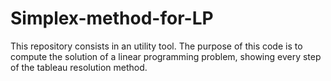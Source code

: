 # Simplex-method-for-LP
This repository consists in an utility tool. The purpose of this code is to compute the solution of a linear programming problem, showing every step of the tableau resolution method.
